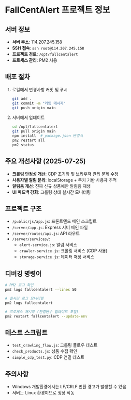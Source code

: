 # FallCentAlert 프로젝트 정보

## 서버 정보
- **서버 주소**: 114.207.245.158
- **SSH 접속**: `ssh root@114.207.245.158`
- **프로젝트 경로**: `/opt/fallcentalert`
- **프로세스 관리**: PM2 사용

## 배포 절차
1. 로컬에서 변경사항 커밋 및 푸시
   ```bash
   git add .
   git commit -m "커밋 메시지"
   git push origin main
   ```

2. 서버에서 업데이트
   ```bash
   cd /opt/fallcentalert
   git pull origin main
   npm install  # package.json 변경시
   pm2 restart all
   pm2 status
   ```

## 주요 개선사항 (2025-07-25)
- **크롤링 안정성 개선**: CDP 초기화 및 브라우저 관리 문제 수정
- **사용자별 알림 분리**: localStorage + 쿠키 기반 사용자 추적
- **알림음 개선**: 진짜 신규 상품에만 알림음 재생
- **UI 피드백 강화**: 크롤링 상태 실시간 모니터링

## 프로젝트 구조
- `/public/js/app.js`: 프론트엔드 메인 스크립트
- `/server/app.js`: Express 서버 메인 파일
- `/server/routes/api.js`: API 라우트
- `/server/services/`:
  - `alert-service.js`: 알림 서비스
  - `crawler-service.js`: 크롤링 서비스 (CDP 사용)
  - `storage-service.js`: 데이터 저장 서비스

## 디버깅 명령어
```bash
# PM2 로그 확인
pm2 logs fallcentalert --lines 50

# 실시간 로그 모니터링
pm2 logs fallcentalert

# 프로세스 재시작 (환경변수 업데이트 포함)
pm2 restart fallcentalert --update-env
```

## 테스트 스크립트
- `test_crawling_flow.js`: 크롤링 플로우 테스트
- `check_products.js`: 상품 수집 확인
- `simple_cdp_test.py`: CDP 연결 테스트

## 주의사항
- Windows 개발환경에서는 LF/CRLF 변환 경고가 발생할 수 있음
- 서버는 Linux 환경이므로 정상 작동